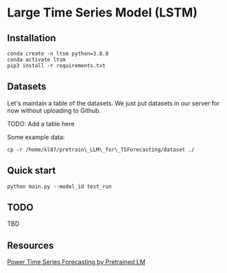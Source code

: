 # Large Time Series Model (LSTM)

## Installation
```
conda create -n ltsm python=3.8.0
conda activate ltsm
pip3 install -r requirements.txt
```

## Datasets
Let's maintain a table of the datasets. We just put datasets in our server for now without uploading to Github.

TODO: Add a table here

Some example data:
```
cp -r /home/kl87/pretrain\_LLM\_for\_TSForecasting/dataset ./
```

## Quick start

```
python main.py --model_id test_run
```

## TODO

TBD

## Resources
[Power Time Series Forecasting by Pretrained LM](https://arxiv.org/pdf/2302.11939.pdf)
